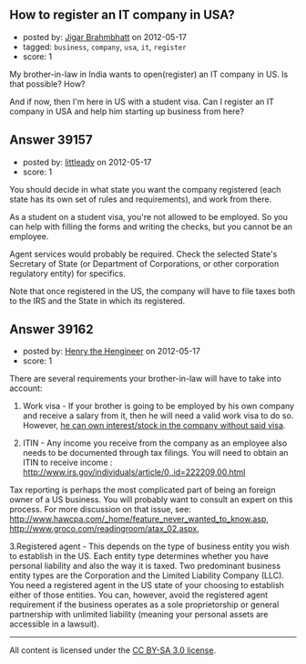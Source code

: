 ## How to register an IT company in USA?

- posted by: [Jigar Brahmbhatt](https://stackexchange.com/users/-1/17998-jigar-brahmbhatt) on 2012-05-17
- tagged: `business`, `company`, `usa`, `it`, `register`
- score: 1

My brother-in-law in India wants to open(register) an IT company in US. 
Is that possible? How?

And if now, then I'm here in US with a student visa. Can I register an IT company in USA and help him starting up business from here?


## Answer 39157

- posted by: [littleadv](https://stackexchange.com/users/-1/13808-littleadv) on 2012-05-17
- score: 1

You should decide in what state you want the company registered (each state has its own set of rules and requirements), and work from there.

As a student on a student visa, you're not allowed to be employed. So you can help with filling the forms and writing the checks, but you cannot be an employee.

Agent services would probably be required. Check the selected State's Secretary of State (or Department of Corporations, or other corporation regulatory entity) for specifics.

Note that once registered in the US, the company will have to file taxes both to the IRS and the State in which its registered.


## Answer 39162

- posted by: [Henry the Hengineer](https://stackexchange.com/users/-1/1692-henry-the-hengineer) on 2012-05-17
- score: 1

<p>There are several requirements your brother-in-law will have to take into account:</p>

<ol>
<li><p>Work visa - If your brother is going to be employed by his own company and receive a salary from it, then he will need a valid work visa to do so. However, <a href="http://www.activefilings.com/incorporation-services/international-plan/faqs/#Ownership" rel="nofollow">he can own interest/stock in the company without said visa</a>.</p></li>
<li><p>ITIN - Any income you receive from the company as an employee also needs to be documented through tax filings. You will need to obtain an ITIN to receive income : <a href="http://www.irs.gov/individuals/article/0,,id=222209,00.html" rel="nofollow">http://www.irs.gov/individuals/article/0,,id=222209,00.html</a></p></li>
</ol>

<p>Tax reporting is perhaps the most complicated part of being an foreign owner of a US business. You will probably want to consult an expert on this process. For more discussion on that issue, see:
<a href="http://www.hawcpa.com/_home/feature_never_wanted_to_know.asp" rel="nofollow">http://www.hawcpa.com/_home/feature_never_wanted_to_know.asp</a>, 
<a href="http://www.groco.com/readingroom/atax_02.aspx" rel="nofollow">http://www.groco.com/readingroom/atax_02.aspx</a>,</p>

<p>3.Registered agent - This depends on the type of business entity you wish to establish in the US. Each entity type determines whether you have personal liability and also the way it is taxed. Two predominant business entity types are the Corporation and the Limited Liability Company (LLC). You need a registered agent in the US state of your choosing to establish either of those entities. You can, however, avoid the registered agent requirement if the business operates as a sole proprietorship or general partnership with unlimited liability (meaning your personal assets are accessible in a lawsuit).</p>




---

All content is licensed under the [CC BY-SA 3.0 license](https://creativecommons.org/licenses/by-sa/3.0/).
